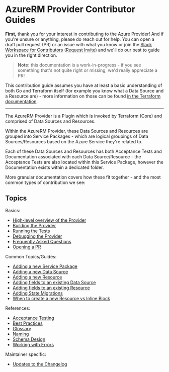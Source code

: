 # AzureRM Provider Contributor Guides

**First,** thank you for your interest in contributing to the Azure Provider! And if you're unsure or anything, please do reach out for help. You can open a draft pull request (PR) or an issue with what you know or join the [Slack Workspace for Contributors](https://terraform-azure.slack.com) ([Request Invite](https://join.slack.com/t/terraform-azure/shared_invite/enQtNDMzNjQ5NzcxMDc3LWNiY2ZhNThhNDgzNmY0MTM0N2MwZjE4ZGU0MjcxYjUyMzRmN2E5NjZhZmQ0ZTA1OTExMGNjYzA4ZDkwZDYxNDE)) and we'll do our best to guide you in the right direction.

> **Note:** this documentation is a work-in-progress - if you see something that's not quite right or missing, we'd really appreciate a PR!

This contribution guide assumes you have at least a basic understanding of both Go and Terraform itself (for example you know what a Data Source and a Resource are) - more information on those can be found [in the Terraform documentation](https://www.terraform.io/docs/language/index.html).

---

The AzureRM Provider is a Plugin which is invoked by Terraform (Core) and comprised of Data Sources and Resources.

Within the AzureRM Provider, these Data Sources and Resources are grouped into Service Packages - which are logical groupings of Data Sources/Resources based on the Azure Service they're related to.

Each of these Data Sources and Resources has both Acceptance Tests and Documentation associated with each Data Source/Resource - the Acceptance Tests are also located within this Service Package, however the Documentation exists within a dedicated folder.

More granular documentation covers how these fit together - and the most common types of contribution we see:

## Topics

Basics:

* [High-level overview of the Provider](topics/high-level-overview.md)
* [Building the Provider](topics/building-the-provider.md)
* [Running the Tests](topics/running-the-tests.md)
* [Debugging the Provider](topics/debugging-the-provider.md)
* [Frequently Asked Questions](topics/frequently-asked-questions.md)
* [Opening a PR](topics/guide-opening-a-pr.md)

Common Topics/Guides:

* [Adding a new Service Package](topics/guide-new-service-package.md)
* [Adding a new Data Source](topics/guide-new-data-source.md)
* [Adding a new Resource](topics/guide-new-resource.md)
* [Adding fields to an existing Data Source](topics/guide-new-fields-to-data-source.md)
* [Adding fields to an existing Resource](topics/guide-new-fields-to-resource.md)
* [Adding State Migrations](topics/guide-state-migrations.md)
* [When to create a new Resource vs Inline Block](topics/guide-new-resource-vs-inline.md)

References:

* [Acceptance Testing](topics/reference-acceptance-testing.md)
* [Best Practices](topics/best-practices.md)
* [Glossary](topics/reference-glossary.md)
* [Naming](topics/reference-naming.md)
* [Schema Design](topics/schema-design-considerations.md)
* [Working with Errors](topics/reference-errors.md)


Maintainer specific:

* [Updates to the Changelog](topics/maintainer-changelog.md)
